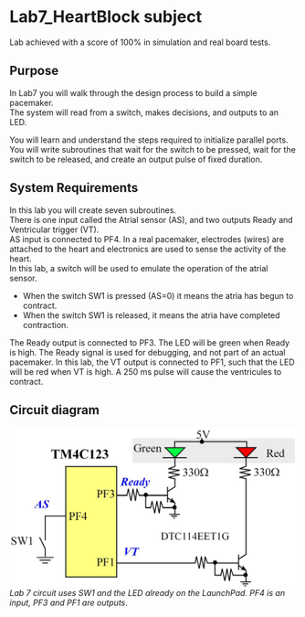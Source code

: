 # Lab7_HeartBlock subject

Lab achieved with a score of 100% in simulation and real board tests.

## Purpose

In Lab7 you will walk through the design process to build a simple pacemaker. \
The system will read from a switch, makes decisions, and outputs to an LED. 

You will learn and understand the steps required to initialize parallel ports. You will write subroutines that wait for the switch to be pressed, wait for the switch to be released, and create an output pulse of fixed duration.

## System Requirements

In this lab you will create seven subroutines. \
There is one input called the Atrial sensor (AS), and two outputs Ready and Ventricular trigger (VT). \
AS input is connected to PF4. In a real pacemaker, electrodes (wires) are attached to the heart and electronics are used to sense the activity of the heart. \
In this lab, a switch will be used to emulate the operation of the atrial sensor. 
- When the switch SW1 is pressed (AS=0) it means the atria has begun to contract.
- When the switch SW1 is released, it means the atria have completed contraction. 

The Ready output is connected to PF3. The LED will be green when Ready is high. The Ready signal is used for debugging, and not part of an actual pacemaker. 
In this lab, the VT output is connected to PF1, such that the LED will be red when VT is high. A 250 ms pulse will cause the ventricules to contract.

## Circuit diagram

![Alt text](Lab7_circuit.jpg?raw=true "Lab 7 circuit")
*Lab 7 circuit uses SW1 and the LED already on the LaunchPad. PF4 is an input, PF3 and PF1 are outputs*.
